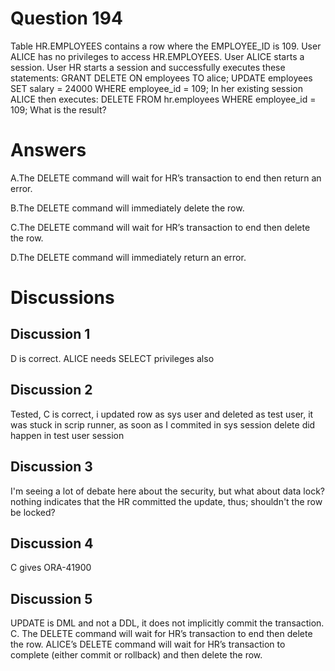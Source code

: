 # Question 194
Table HR.EMPLOYEES contains a row where the EMPLOYEE_ID is 109.
User ALICE has no privileges to access HR.EMPLOYEES.
User ALICE starts a session.
User HR starts a session and successfully executes these statements:
GRANT DELETE ON employees TO alice;
UPDATE employees SET salary = 24000 WHERE employee_id = 109;
In her existing session ALICE then executes:
DELETE FROM hr.employees WHERE employee_id = 109;
What is the result?

# Answers
A.The DELETE command will wait for HR’s transaction to end then return an error.

B.The DELETE command will immediately delete the row.

C.The DELETE command will wait for HR’s transaction to end then delete the row.

D.The DELETE command will immediately return an error.

# Discussions
## Discussion 1
D is correct. ALICE needs SELECT privileges also

## Discussion 2
Tested, C is correct,  i updated row as sys user and deleted as test user, it was stuck in scrip runner, as soon as I commited in sys session delete did happen in test user session

## Discussion 3
I'm seeing a lot of debate here about the security, but what about data lock? nothing indicates that the HR committed the update, thus; shouldn't the row be locked?

## Discussion 4
C gives ORA-41900

## Discussion 5
UPDATE is DML and not a DDL, it does not implicitly commit the transaction.
C. The DELETE command will wait for HR’s transaction to end then delete the row.
ALICE’s DELETE command will wait for HR’s transaction to complete (either commit or rollback) and then delete the row.

